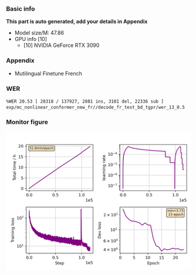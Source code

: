 ### Basic info

**This part is auto generated, add your details in Appendix**

* Model size/M: 47.86
* GPU info \[10\]
  * \[10\] NVIDIA GeForce RTX 3090

### Appendix

* Mutilingual Finetune French

### WER
```
%WER 20.53 [ 28318 / 137927, 2881 ins, 3101 del, 22336 sub ] exp/mc_nonlinear_conformer_new_fr//decode_fr_test_bd_tgpr/wer_13_0.5
```

### Monitor figure
![monitor](./monitor.png)
